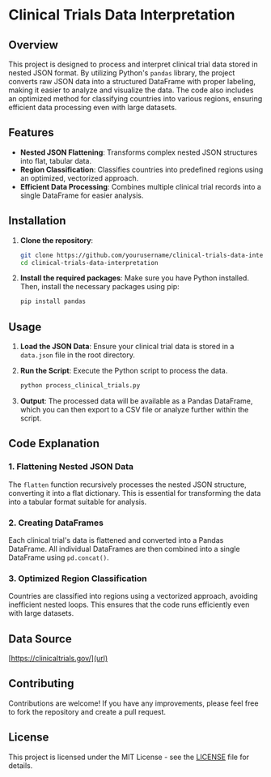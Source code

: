 # Clinical Trials Data Interpretation

## Overview

This project is designed to process and interpret clinical trial data stored in nested JSON format. By utilizing Python's `pandas` library, the project converts raw JSON data into a structured DataFrame with proper labeling, making it easier to analyze and visualize the data. The code also includes an optimized method for classifying countries into various regions, ensuring efficient data processing even with large datasets.

## Features

- **Nested JSON Flattening**: Transforms complex nested JSON structures into flat, tabular data.
- **Region Classification**: Classifies countries into predefined regions using an optimized, vectorized approach.
- **Efficient Data Processing**: Combines multiple clinical trial records into a single DataFrame for easier analysis.

## Installation

1. **Clone the repository**:
    ```bash
    git clone https://github.com/yourusername/clinical-trials-data-interpretation.git
    cd clinical-trials-data-interpretation
    ```

2. **Install the required packages**:
    Make sure you have Python installed. Then, install the necessary packages using pip:
    ```bash
    pip install pandas
    ```

## Usage

1. **Load the JSON Data**:
   Ensure your clinical trial data is stored in a `data.json` file in the root directory.

2. **Run the Script**:
   Execute the Python script to process the data.
    ```bash
    python process_clinical_trials.py
    ```

3. **Output**:
   The processed data will be available as a Pandas DataFrame, which you can then export to a CSV file or analyze further within the script.

## Code Explanation

### 1. Flattening Nested JSON Data
The `flatten` function recursively processes the nested JSON structure, converting it into a flat dictionary. This is essential for transforming the data into a tabular format suitable for analysis.

### 2. Creating DataFrames
Each clinical trial's data is flattened and converted into a Pandas DataFrame. All individual DataFrames are then combined into a single DataFrame using `pd.concat()`.

### 3. Optimized Region Classification
Countries are classified into regions using a vectorized approach, avoiding inefficient nested loops. This ensures that the code runs efficiently even with large datasets.

## Data Source

[https://clinicaltrials.gov/](url)

## Contributing

Contributions are welcome! If you have any improvements, please feel free to fork the repository and create a pull request.

## License

This project is licensed under the MIT License - see the [LICENSE](LICENSE) file for details.

